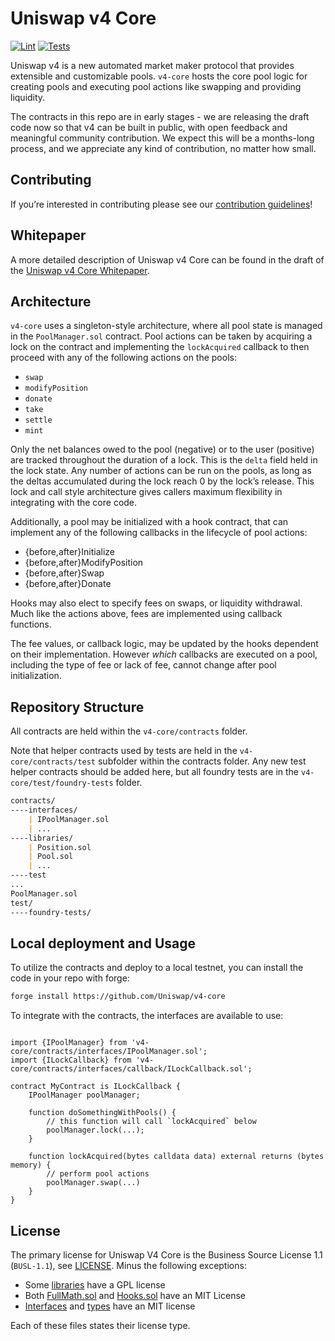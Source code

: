 # Uniswap v4 Core

[![Lint](https://github.com/Uniswap/v4-core/actions/workflows/lint.yml/badge.svg)](https://github.com/Uniswap/v4-core/actions/workflows/lint.yml)
[![Tests](https://github.com/Uniswap/v4-core/actions/workflows/tests.yml/badge.svg)](https://github.com/Uniswap/v4-core/actions/workflows/tests.yml)

Uniswap v4 is a new automated market maker protocol that provides extensible and customizable pools. `v4-core` hosts the core pool logic for creating pools and executing pool actions like swapping and providing liquidity.

The contracts in this repo are in early stages - we are releasing the draft code now so that v4 can be built in public, with open feedback and meaningful community contribution. We expect this will be a months-long process, and we appreciate any kind of contribution, no matter how small.

## Contributing

If you’re interested in contributing please see our [contribution guidelines](./CONTRIBUTING.md)!

## Whitepaper

A more detailed description of Uniswap v4 Core can be found in the draft of the [Uniswap v4 Core Whitepaper](./docs/whitepaper-v4-draft.pdf).

## Architecture

`v4-core` uses a singleton-style architecture, where all pool state is managed in the `PoolManager.sol` contract. Pool actions can be taken by acquiring a lock on the contract and implementing the `lockAcquired` callback to then proceed with any of the following actions on the pools:

- `swap`
- `modifyPosition`
- `donate`
- `take`
- `settle`
- `mint`

Only the net balances owed to the pool (negative) or to the user (positive) are tracked throughout the duration of a lock. This is the `delta` field held in the lock state. Any number of actions can be run on the pools, as long as the deltas accumulated during the lock reach 0 by the lock’s release. This lock and call style architecture gives callers maximum flexibility in integrating with the core code.

Additionally, a pool may be initialized with a hook contract, that can implement any of the following callbacks in the lifecycle of pool actions:

- {before,after}Initialize
- {before,after}ModifyPosition
- {before,after}Swap
- {before,after}Donate

Hooks may also elect to specify fees on swaps, or liquidity withdrawal. Much like the actions above, fees are implemented using callback functions.

The fee values, or callback logic, may be updated by the hooks dependent on their implementation. However _which_ callbacks are executed on a pool, including the type of fee or lack of fee, cannot change after  pool initialization.

## Repository Structure

All contracts are held within the `v4-core/contracts` folder.

Note that helper contracts used by tests are held in the `v4-core/contracts/test` subfolder within the contracts folder. Any new test helper contracts should be added here, but all foundry tests are in the `v4-core/test/foundry-tests` folder.

```markdown
contracts/
----interfaces/
    | IPoolManager.sol
    | ...
----libraries/
    | Position.sol
    | Pool.sol
    | ...
----test
...
PoolManager.sol
test/
----foundry-tests/
```

## Local deployment and Usage

To utilize the contracts and deploy to a local testnet, you can install the code in your repo with forge:

```markdown
forge install https://github.com/Uniswap/v4-core
```

To integrate with the contracts, the interfaces are available to use:

```solidity

import {IPoolManager} from 'v4-core/contracts/interfaces/IPoolManager.sol';
import {ILockCallback} from 'v4-core/contracts/interfaces/callback/ILockCallback.sol';

contract MyContract is ILockCallback {
    IPoolManager poolManager;

    function doSomethingWithPools() {
        // this function will call `lockAcquired` below
        poolManager.lock(...);
    }

    function lockAcquired(bytes calldata data) external returns (bytes memory) {
        // perform pool actions
        poolManager.swap(...)
    }
}

```

## License

The primary license for Uniswap V4 Core is the Business Source License 1.1 (`BUSL-1.1`), see [LICENSE](https://github.com/Uniswap/v4-core/blob/main/LICENSE). Minus the following exceptions:

- Some [libraries](./contracts/libraries) have a GPL license
- Both [FullMath.sol](./contracts/libraries/FullMath.sol) and [Hooks.sol](./contracts/libraries/Hooks.sol) have an MIT License
- [Interfaces](./contracts/interfaces) and [types](./contracts/types/) have an MIT license

Each of these files states their license type.
